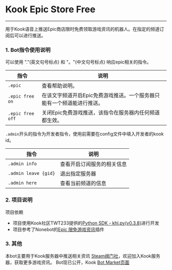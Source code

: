 # Kook Epic Store Free

----

用于Kook语音上推送Epic商店限时免费领取游戏资讯的机器人。在指定的频道订阅后可以进行推送。

### 1. Bot指令使用说明

可以使用 "."(英文句号标点) 和 "。"(中文句号标点) 响应epic相关的指令。

| 指令               | 说明                                    |
|------------------|---------------------------------------|
| `.epic`          | 查看帮助说明。                               |
| `.epic free on`  | 在该文字频道开启Epic免费游戏推送。一个服务器只能有一个频道能进行推送。 |
| `.epic free off` | 关闭Epic免费游戏推送，该指令在服务器内任何频道都生效。         |

`.admin`开头的指令为开发者指令，使用前需要在config文件中填入开发者的kook id。

| 指令                   | 说明            |
|----------------------|---------------|
| `.admin info`        | 查看开启订阅服务的相关信息 |
| `.admin leave {gid}` | 退出指定服务器       |
| `.admin here`        | 查看当前频道的信息     |

### 2. 项目说明

项目依赖

+ 项目使用Kook社区TWT233提供的[Python SDK - khl.py(v0.3.8)](https://github.com/TWT233/khl.py)进行开发
+ 项目参考了Nonebot的[Epic 限免游戏资讯](https://github.com/monsterxcn/nonebot_plugin_epicfree)插件

### 3. 其他

本bot主要用于Kook服务器中推送相关资讯 [Steam阀门社](https://kook.top/nGr9DH)，欢迎加入Kook服务器，获取更多游戏资讯。
Bot现已公开，Kook [Bot Market页面](https://www.botmarket.cn/bots?id=108)
